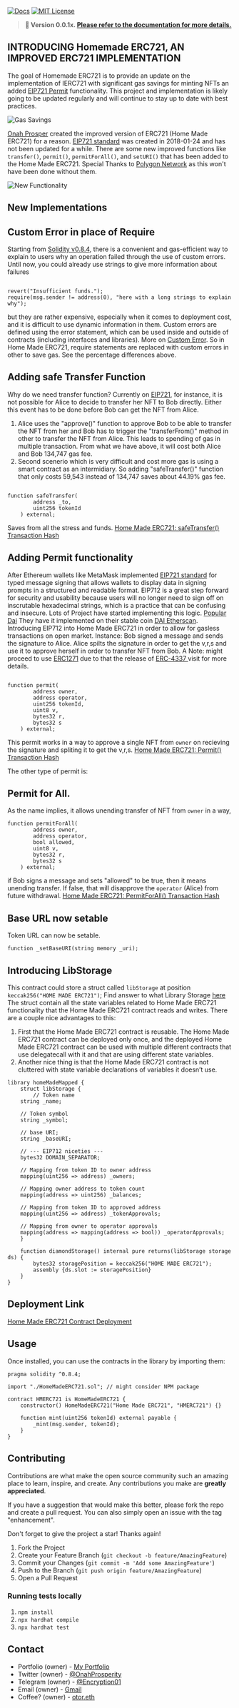 [![Docs][docs-shield]][docs-url]
[![MIT License][license-shield]][license-url]
<!-- ANNOUNCEMENT -->

> **📢 Version 0.0.1x. [Please refer to the documentation for more details.](https://github.com/OnahProsperity/homeMadeERC721)**

<!-- ABOUT THE PROJECT -->

## INTRODUCING Homemade ERC721, AN IMPROVED ERC721 IMPLEMENTATION

The goal of Homemade ERC721 is to provide an update on the implementation of IERC721 with significant gas savings for minting NFTs  an added [EIP721 Permit](https://eips.ethereum.org/EIPS/eip-712) functionality. This project and implementation is likely going to be updated regularly and will continue to stay up to date with best practices.

![Gas Savings](https://miro.medium.com/max/700/1*eOAx7Ai0EH6BYc87I1Mdrg.png)

[Onah Prosper](https://onahprosperity.github.io/) created the improved version of ERC721 (Home Made ERC721) for a reason. [EIP721 standard](https://eips.ethereum.org/EIPS/eip-721) was created in 2018-01-24 and has not been updated for a while. There are some new improved functions like `transfer()`, `permit()`, `permitForAll()`, and `setURI()` that has been added to the Home Made ERC721. Special Thanks to [Polygon Network](https://polygon.technology/) as this won't have been done without them.


![New Functionality](https://miro.medium.com/max/700/1*Gm2AcosUOfmzO-n-Z1JhWA.png)
## New Implementations
## Custom Error in place of Require
Starting from [Solidity v0.8.4](https://github.com/ethereum/solidity/releases/tag/v0.8.4), there is a convenient and gas-efficient way to explain to users why an operation failed through the use of custom errors. Until now, you could already use strings to give more information about failures 
```solidity

revert("Insufficient funds.");
require(msg.sender != address(0), "here with a long strings to explain why");

```
but they are rather expensive, especially when it comes to deployment cost, and it is difficult to use dynamic information in them.
Custom errors are defined using the error statement, which can be used inside and outside of contracts (including interfaces and libraries).
More on [Custom Error](https://favoriteblockchain.medium.com/solidity-custom-error-a-way-to-save-gas-b731fdd648c0). So in Home Made ERC721, require statements are replaced with custom errors in other to save gas. See the percentage differences above.


## Adding safe Transfer Function
Why do we need transfer function? 
Currently on [EIP721](https://eips.ethereum.org/EIPS/eip-712), for instance, it is not possible for Alice to decide to transfer her NFT to Bob directly. Either this event has to be done before Bob can get the NFT from Alice.
1. Alice uses the "approve()" function to approve Bob to be able to transfer the NFT from her and Bob has to trigger the "transferFrom()" method in other to transfer the NFT from Alice. This leads to spending of gas in multiple transaction. From what we have above, it will cost both Alice and Bob 134,747 gas fee.
2. Second scenerio which is very difficult and cost more gas is using a smart contract as an intermidiary.
So adding "safeTransfer()" function that only costs 59,543 instead of 134,747 saves about 44.19% gas fee.
```solidity

function safeTransfer(
        address _to,
        uint256 tokenId
    ) external;

```
Saves from all the stress and funds.
[Home Made ERC721: safeTransfer() Transaction Hash](https://mumbai.polygonscan.com/tx/0x6be5ded2720c1cc8b0db7e72640674519e210ab2f92b1f18f123abc41b48a4ef)

## Adding Permit functionality
After Ethereum wallets like MetaMask implemented [EIP721 standard](https://eips.ethereum.org/EIPS/eip-721) for typed message signing that allows wallets to display data in signing prompts in a structured and readable format. EIP712 is a great step forward for security and usability because users will no longer need to sign off on inscrutable hexadecimal strings, which is a practice that can be confusing and insecure.
Lots of Project have started implementing this logic. [Popular Dai](https://makerdao.com/en/) They have it implemented on their stable coin [DAI Etherscan](https://etherscan.io/address/0x6b175474e89094c44da98b954eedeac495271d0f#code).
Introducing EIP712 into Home Made ERC721 in order to allow for gasless transactions on open market.
Instance: Bob signed a message and sends the signature to Alice. Alice spilts the signature in order to get the v,r,s and use it to approve herself in order to transfer NFT from Bob.
A Note: might proceed to use [ERC1271](https://eips.ethereum.org/EIPS/eip-1271) due to that the release of [ERC-4337 ](https://notes.ethereum.org/@vbuterin/account_abstraction_roadmap?utm_source=substack&utm_medium=email) visit for more details.
```solidity

function permit(
        address owner, 
        address operator, 
        uint256 tokenId,
        uint8 v, 
        bytes32 r, 
        bytes32 s
    ) external;

```
This permit works in a way to approve a single NFT from `owner` on recieving the signature and spliting it to get the v,r,s.
[Home Made ERC721: Permit() Transaction Hash](https://mumbai.polygonscan.com/tx/0x5832ed2ec99006c87a11aac2d28765330be1c287a094e91c9ae403daa86422b4)

The other type of permit is:
## Permit for All.
As the name implies, it allows unending transfer of NFT from `owner` in a way,
```solidity
function permitForAll(
        address owner, 
        address operator, 
        bool allowed, 
        uint8 v, 
        bytes32 r, 
        bytes32 s
    ) external;
```
if Bob signs a message and sets "allowed" to be true, then it means unending transfer. If false, that will disapprove the `operator` (Alice) from future withdrawal.
[Home Made ERC721: PermitForAll() Transaction Hash](https://mumbai.polygonscan.com/tx/0x77233b25d13d56dd784b535d666f21b0b0d4404113e9099ea2200b46998a159f)

## Base URL now setable
Token URL can now be setable.
```solidity
function _setBaseURI(string memory _uri);
```

## Introducing LibStorage
This contract could store a struct called `libStorage` at position `keccak256("HOME MADE ERC721")`;
Find answer to what Library Storage [here](https://dev.to/mudgen/solidity-libraries-can-t-have-state-variables-oh-yes-they-can-3ke9)
The struct contain all the state variables related to Home Made ERC721 functionality that the Home Made ERC721 contract reads and writes.
There are a couple nice advantages to this:
1. First that the Home Made ERC721 contract is reusable. The Home Made ERC721 contract can be deployed only once, and the deployed Home Made ERC721 contract can be used with multiple different contracts that use delegatecall with it and that are using different state variables.
2. Another nice thing is that the Home Made ERC721 contract is not cluttered with state variable declarations of variables it doesn’t use.

```solidity
library homeMadeMapped {
    struct libStorage {
        // Token name
    string _name;

    // Token symbol
    string _symbol;

    // base URI;
    string _baseURI;

    // --- EIP712 niceties ---
    bytes32 DOMAIN_SEPARATOR;

    // Mapping from token ID to owner address
    mapping(uint256 => address) _owners;

    // Mapping owner address to token count
    mapping(address => uint256) _balances;

    // Mapping from token ID to approved address
    mapping(uint256 => address) _tokenApprovals;

    // Mapping from owner to operator approvals
    mapping(address => mapping(address => bool)) _operatorApprovals;
    }

    function diamondStorage() internal pure returns(libStorage storage ds) {
        bytes32 storagePosition = keccak256("HOME MADE ERC721");
        assembly {ds.slot := storagePosition}
    }
}
```

## Deployment Link
[Home Made ERC721 Contract Deployment](https://mumbai.polygonscan.com/address/0xfEEAcBb3e303101e0BAFD90C940397e57C37b5f5)
<!-- USAGE EXAMPLES -->
## Usage

Once installed, you can use the contracts in the library by importing them:

```solidity
pragma solidity ^0.8.4;

import "./HomeMadeERC721.sol"; // might consider NPM package

contract HMERC721 is HomeMadeERC721 {
    constructor() HomeMadeERC721("Home Made ERC721", "HMERC721") {}

    function mint(uint256 tokenId) external payable {
        _mint(msg.sender, tokenId);
    }
}

```

<!-- CONTRIBUTING -->

## Contributing

Contributions are what make the open source community such an amazing place to learn, inspire, and create. Any contributions you make are **greatly appreciated**.

If you have a suggestion that would make this better, please fork the repo and create a pull request. You can also simply open an issue with the tag "enhancement".

Don't forget to give the project a star! Thanks again!

1. Fork the Project
2. Create your Feature Branch (`git checkout -b feature/AmazingFeature`)
3. Commit your Changes (`git commit -m 'Add some AmazingFeature'`)
4. Push to the Branch (`git push origin feature/AmazingFeature`)
5. Open a Pull Request

<!-- ROADMAP -->

### Running tests locally

1. `npm install`
2. `npx hardhat compile`
3. `npx hardhat test`

<!-- CONTACT -->

## Contact

- Portfolio (owner) - [My Portfolio](https://onahprosperity.github.io/)
- Twitter (owner) - [@OnahProsperity](https://twitter.com/OnahProsperity)
- Telegram (owner) - [@Encryption01](https://t.me/Encryption01)
- Email (owner) - [Gmail](prosperauthor@gmail.com)
- Coffee? (owner) - [otor.eth](https://etherscan.io/enslookup-search?search=otor.eth)


<!-- MARKDOWN LINKS & IMAGES -->

<!-- https://www.markdownguide.org/basic-syntax/#reference-style-links -->

[docs-shield]: https://img.shields.io/badge/docs-%F0%9F%93%84-blue?style=for-the-badge
[docs-url]: https://github.com/OnahProsperity/homeMadeERC721
[license-shield]: https://img.shields.io/badge/License-MIT-green.svg?style=for-the-badge
[license-url]: https://github.com/OnahProsperity/homeMadeERC721
